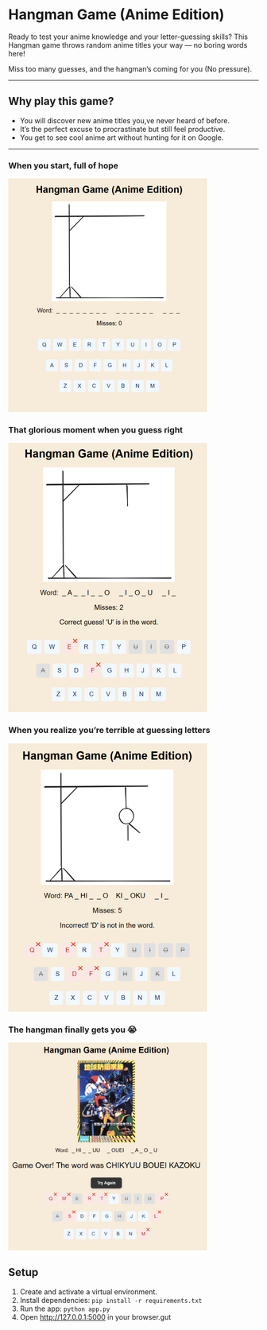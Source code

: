 # Hangman Game (Anime Edition) 

Ready to test your anime knowledge and your letter-guessing skills? 
This Hangman game throws random anime titles your way — no boring words here!  

Miss too many guesses, and the hangman’s coming for you (No pressure).

---

## Why play this game?  

- You will discover new anime titles you,ve never heard of before.
- It’s the perfect excuse to procrastinate but still feel productive.  
- You get to see cool anime art without hunting for it on Google.  

---


### When you start, full of hope

![Game Start](image/start.png)

### That glorious moment when you guess right

![Correct Guess](image/correct_guess.png)

### When you realize you’re terrible at guessing letters

![Incorrect Guess](image/incorrect_guess.png)

### The hangman finally gets you 😭
![Incorrect Guess](image/game_over_git.png)


## Setup

1. Create and activate a virtual environment.
2. Install dependencies: `pip install -r requirements.txt`
3. Run the app: `python app.py`
4. Open http://127.0.0.1:5000 in your browser.gut 